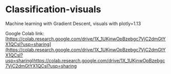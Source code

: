 # Classification-visuals
Machine learning with Gradient Descent, visuals with plotly=1.13

Google Colab link: [https://colab.research.google.com/drive/1X_1UKjnwOpBzebgc7VjC2dmGtYX1QCsI?usp=sharing](https://colab.research.google.com/drive/1X_1UKjnwOpBzebgc7VjC2dmGtYX1QCsI?usp=sharing)https://colab.research.google.com/drive/1X_1UKjnwOpBzebgc7VjC2dmGtYX1QCsI?usp=sharing
